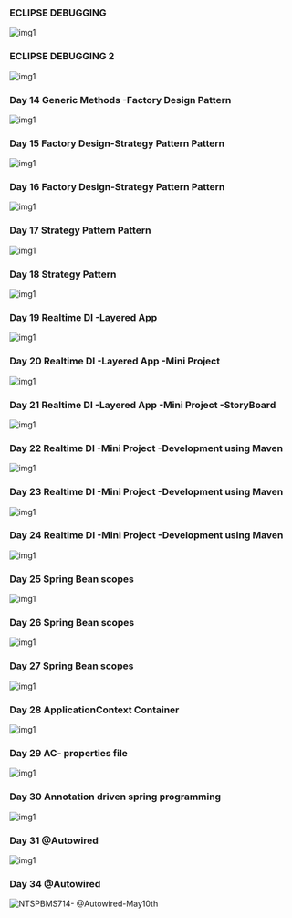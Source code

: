 ###  ECLIPSE DEBUGGING ###

<img src="./Images/Debuggin on  april18th.png" alt="img1" />

### ECLIPSE DEBUGGING 2 ###

<img src="./Images/Debuggin on  april 25th -Session2.png" alt="img1" />

### Day 14 Generic Methods -Factory Design Pattern ###

<img src="./Images/NTSPBMS714- Generic Methods -Factory Design Pattern-April5th.png" alt="img1" />

### Day 15 Factory Design-Strategy Pattern Pattern ###

<img src="./Images/NTSPBMS714- Factory Design-Strategy Pattern Pattern-April 6th.png" alt="img1" />

### Day 16 Factory Design-Strategy Pattern Pattern ###

<img src="./Images/NTSPBMS714- Factory Design-Strategy Pattern Pattern-April 7th.png" alt="img1" />

### Day 17 Strategy Pattern Pattern ###

<img src="./Images/NTSPBMS714- Strategy Pattern Pattern-April 8th.png" alt="img1" />

### Day 18 Strategy Pattern ###

<img src="./Images/NTSPBMS714- Strategy Pattern -April 9th.png" alt="img1" />

### Day 19 Realtime DI -Layered App ###

<img src="./Images/NTSPBMS714- Realtime DI -Layered App -Mini Project -April 10th.png" alt="img1" />

### Day 20 Realtime DI -Layered App -Mini Project ###

<img src="./Images/NTSPBMS714- Realtime DI -Layered App -Mini Project -April -Realtime StrategyDP-12th.png" alt="img1" />

### Day 21 Realtime DI -Layered App -Mini Project -StoryBoard ###

<img src="./Images/NTSPBMS714- Realtime DI -Layered App -Mini Project -StoryBoard-14th.png" alt="img1" />

### Day 22 Realtime DI -Mini Project -Development using Maven ###

<img src="./Images/NTSPBMS714- Realtime DI -Mini Project -Development using Maven-april 15th.png" alt="img1" />

### Day 23 Realtime DI -Mini Project -Development using Maven ###

<img src="./Images/NTSPBMS714- Realtime DI -Mini Project -Development using Maven-april 16th.png" alt="img1" />

### Day 24 Realtime DI -Mini Project -Development using Maven ###

<img src="./Images/NTSPBMS714- Realtime DI -Mini Project -Development using Maven-april 19th.png" alt="img1" />

### Day 25 Spring Bean scopes ###

<img src="./Images/NTSPBMS714- Spring Bean scopes-april 20th.png" alt="img1" />

### Day 26 Spring Bean scopes ###

<img src="./Images/NTSPBMS714- Spring Bean scopes-april 21st.png" alt="img1" />

### Day 27  Spring Bean scopes ###

<img src="./Images/NTSPBMS714- Spring Bean scopes-april 22nd.png" alt="img1" />

### Day 28 ApplicationContext Container ###

<img src="./Images/NTSPBMS714- ApplicationContext Container-april 23rd.png" alt="img1" />

### Day 29 AC- properties file ###

<img src="./Images/NTSPBMS714- AC- properties file-april 24th.png" alt="img1" />

### Day 30 Annotation driven spring programming ###

<img src="./Images/NTSPBMS714- Annotation driven spring programming-april 25th.png" alt="img1" />

### Day 31 @Autowired ###

<img src="./Images/NTSPBMS714- @Autowired-april 28th.png" alt="img1" />

### Day 34  @Autowired ###

<img src="./Images/NTSPBMS714- @Autowired-May10th.png" alt="NTSPBMS714- @Autowired-May10th" />
